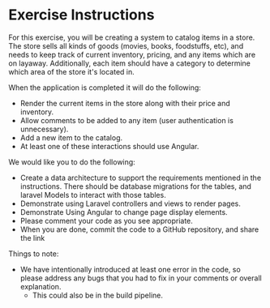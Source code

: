 # Exercise Instructions

For this exercise, you will be creating a system to catalog items in a store. The store sells all kinds of goods (movies, books, foodstuffs, etc), and needs to keep track of current inventory, pricing, and any items which are on layaway. Additionally, each item should have a category to determine which area of the store it's located in.

When the application is completed it will do the following:

* Render the current items in the store along with their price and inventory.
* Allow comments to be added to any item (user authentication is unnecessary).
* Add a new item to the catalog.
* At least one of these interactions should use Angular.

We would like you to do the following:

* Create a data architecture to support the requirements mentioned in the instructions. There should be database migrations for the tables, and laravel Models to interact with those tables.
* Demonstrate using Laravel controllers and views to render pages.
* Demonstrate Using Angular to change page display elements.
* Please comment your code as you see appropriate.
* When you are done, commit the code to a GitHub repository, and share the link 

Things to note:

* We have intentionally introduced at least one error in the code, so please address any bugs that you had to fix in your comments or overall explanation.
  * This could also be in the build pipeline.
